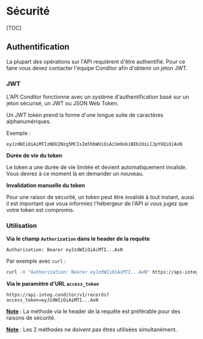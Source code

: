 # Sécurité

[TOC]

## Authentification

La plupart des opérations sur l'API requièrent d'être authentifié. Pour ce faire vous devez contacter l'équipe Conditor afin d'obtenir un jeton JWT.

### JWT

L'API Conditor fonctionne avec un système d'authentification basé sur un jeton sécurisé, un JWT ou JSON Web Token.

Un JWT token prend la forme d'une longue suite de caractères alphanumériques.

Exemple :

```JWT
eyJzdWIiOiAiMTIzNDU2Nzg5MCIsIm5hbWUiOiAiSm9obiBEb2UiLCJpYXQiOiAxN
```

**Durée de vie du token**

Le token a une durée de vie limitée et devient automatiquement invalide. Vous devrez à ce moment là en demander un nouveau.

**Invalidation manuelle du token**

Pour une raison de sécurité, un token peut être invalidé à tout instant, aussi il est important que vous informiez l'hébergeur de l'API si vous jugez que votre token est compromis.  

### Utilisation

**Via le champ `Authorization` dans le header de la requête**

```header
Authorization: Bearer eyJzdWIiOiAiMTI...AxN
```

Par exemple avec `curl` : 

```bash
curl -H "Authorization: Bearer eyJzdWIiOiAiMTI...AxN" https://api-integ.conditor/v1/records
```



**Via le paramètre d'URL `access_token`**

```url
https://api-integ.conditor/v1/records?access_token=eyJzdWIiOiAiMTI...AxN
```



**<u>Note</u>** : La méthode via le header de la requête est préférable pour des raisons de sécurité. 

**<u>Note</u>** :  Les 2 méthodes ne doivent pas êtres utilisées simultanément.
